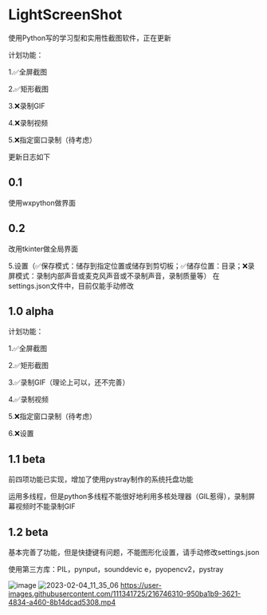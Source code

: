 # LightScreenShot

使用Python写的学习型和实用性截图软件，正在更新

计划功能：

1.✅全屏截图

2.✅矩形截图

3.❌录制GIF

4.❌录制视频

5.❌指定窗口录制（待考虑）

更新日志如下
## 0.1
使用wxpython做界面
## 0.2
改用tkinter做全局界面

5.设置（✅保存模式：储存到指定位置或储存到剪切板；✅储存位置：目录；❌录屏模式：录制内部声音或麦克风声音或不录制声音，录制质量等）
在settings.json文件中，目前仅能手动修改

## 1.0 alpha

计划功能：

1.✅全屏截图

2.✅矩形截图

3.✅录制GIF（理论上可以，还不完善）

4.✅录制视频

5.❌指定窗口录制（待考虑）

6.❌设置

## 1.1 beta
前四项功能已实现，增加了使用pystray制作的系统托盘功能

运用多线程，但是python多线程不能很好地利用多核处理器（GIL惹得），录制屏幕视频时不能录制GIF

## 1.2 beta
基本完善了功能，但是快捷键有问题，不能图形化设置，请手动修改settings.json

使用第三方库：PIL，pynput，sounddevic
e，pyopencv2，pystray

![image](https://user-images.githubusercontent.com/111341725/216746287-4bcb13e2-35b3-41a1-8cdb-37c12c5dd198.png)
![2023-02-04_11_35_06](https://user-images.githubusercontent.com/111341725/216746291-e864d00e-c81d-4886-8f88-55fdeb60aae5.gif)
https://user-images.githubusercontent.com/111341725/216746310-950ba1b9-3621-4834-a460-8b14dcad5308.mp4

